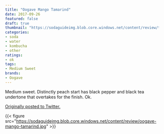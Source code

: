 ```yaml
---
title: "Oogave Mango Tamarind"
date: 2017-09-26
featured: false
draft: true
thumbnail: "https://sodaguideimg.blob.core.windows.net/content/review/thumbs/oogave-mango-tamarind.jpg"
categories:
- soda
- water
- kombucha
- other
ratings:
- ok
tags:
- Medium Sweet
brands:
- Oogave
---
```


Medium sweet. Distinctly peach start has black pepper and black tea undertone that overtakes for the finish. Ok.

[Originally posted to Twitter.](https://twitter.com/Cavorter/status/912744899673509888)

{{< figure src="https://sodaguideimg.blob.core.windows.net/content/review/oogave-mango-tamarind.jpg" >}}

